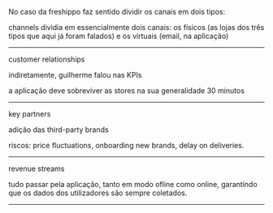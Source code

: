 No caso da freshippo faz sentido dividir os canais em dois tipos:

channels dividia em essencialmente dois canais: os físicos (as lojas dos três tipos que aqui já foram falados) e os virtuais (email, na aplicação)

---

customer relationships

indiretamente, guilherme falou nas KPIs

a aplicação deve sobreviver
as stores na sua generalidade 30 minutos

--- 

key partners

adição das third-party brands

riscos: price fluctuations, onboarding new brands, delay on deliveries.

---

revenue streams

tudo passar pela aplicação, tanto em modo ofline como online, garantindo que os dados dos utilizadores são sempre coletados.

----